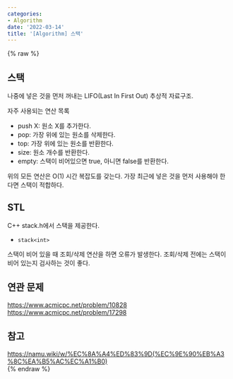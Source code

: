 ```yaml
---
categories:
- Algorithm
date: '2022-03-14'
title: '[Algorithm] 스택'
---
```


{% raw %}
##  스택
나중에 넣은 것을 먼저 꺼내는 LIFO(Last In First Out) 추상적 자료구조.

자주 사용되는 연산 목록
- push X: 원소 X를 추가한다.
- pop: 가장 위에 있는 원소를 삭제한다.
- top: 가장 위에 있는 원소를 반환한다.
- size: 원소 개수를 반환한다.
- empty: 스택이 비어있으면 true, 아니면 false를 반환한다.

위의 모든 연산은 O(1) 시간 복잡도를 갖는다. 가장 최근에 넣은 것을 먼저 사용해야 한다면 스택이 적합하다.

## STL
C++ stack.h에서 스택을 제공한다.
- `stack<int>`

스택이 비어 있을 때 조회/삭제 연산을 하면 오류가 발생한다. 조회/삭제 전에는 스택이 비어 있는지 검사하는 것이 좋다.

## 연관 문제
https://www.acmicpc.net/problem/10828<br>
https://www.acmicpc.net/problem/17298<br>

## 참고
https://namu.wiki/w/%EC%8A%A4%ED%83%9D(%EC%9E%90%EB%A3%8C%EA%B5%AC%EC%A1%B0)<br>
{% endraw %}